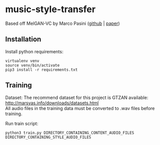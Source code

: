 # music-style-transfer

Based off MelGAN-VC by Marco Pasini ([github](https://github.com/marcoppasini/MelGAN-VC) | [paper](https://arxiv.org/abs/1910.03713))

## Installation

Install python requirements:
```
virtualenv venv
source venv/bin/activate
pip3 install -r requirements.txt
```

## Training

Dataset:
The recommend dataset for this project is GTZAN available: http://marsyas.info/downloads/datasets.html \
All audio files in the training data must be converted to .wav files before training.

Run train script:
```
python3 train.py DIRECTORY_CONTAINING_CONTENT_AUDIO_FILES DIRECTORY_CONTAINING_STYLE_AUDIO_FILES
```